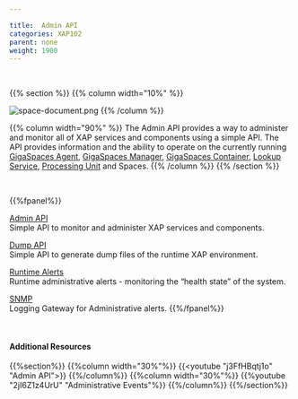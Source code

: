 ```yaml
---

title:  Admin API
categories: XAP102
parent: none
weight: 1900
---
```



<br>


{{% section %}}
{{% column  width="10%" %}}

![space-document.png](/attachment_files/subject/admin-api.png)
{{% /column %}}

{{% column width="90%" %}}
The Admin API provides a way to administer and monitor all of XAP services and components using a simple API. The API provides information and the ability to operate on the currently running [GigaSpaces Agent](/product_overview/service-grid.html#gsa), [GigaSpaces Manager](/product_overview/service-grid.html#gsm), [GigaSpaces Container](/product_overview/service-grid.html#gsc), [Lookup Service](/product_overview/service-grid.html#lus), [Processing Unit](./the-processing-unit-overview.html) and Spaces.
{{% /column %}}
{{% /section %}}

<br>

{{%fpanel%}}

[Admin API](./administration-and-monitoring-api.html)<br>
Simple API to monitor and administer XAP services and components.

[Dump API](./dump.html)<br>
Simple API to generate dump files of the runtime XAP environment.

[Runtime Alerts](./administrative-alerts.html)<br>
Runtime administrative alerts - monitoring the “health state” of the system.

[SNMP](./snmp-connectivity-via-alert-logging-gateway.html)<br>
Logging Gateway for Administrative alerts.
{{%/fpanel%}}

<br>

#### Additional Resources

{{%section%}}
{{%column width="30%"%}}
{{<youtube "j3FfHBqtj1o" "Admin API">}}
{{%/column%}}
{{%column width="30%"%}}
{{%youtube "2jI6Z1z4UrU" "Administrative Events"%}}
{{%/column%}}
{{%/section%}}
